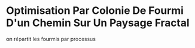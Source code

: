 # Optimisation Par Colonie De Fourmi D'un Chemin Sur Un Paysage Fractal

on répartit les fourmis par processus
